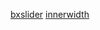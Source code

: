 [bxslider](http://bxslider.com/)
[innerwidth](http://stackoverflow.com/questions/17845027/what-is-difference-between-width-innerwidth-and-outerwidth-height-innerheight)